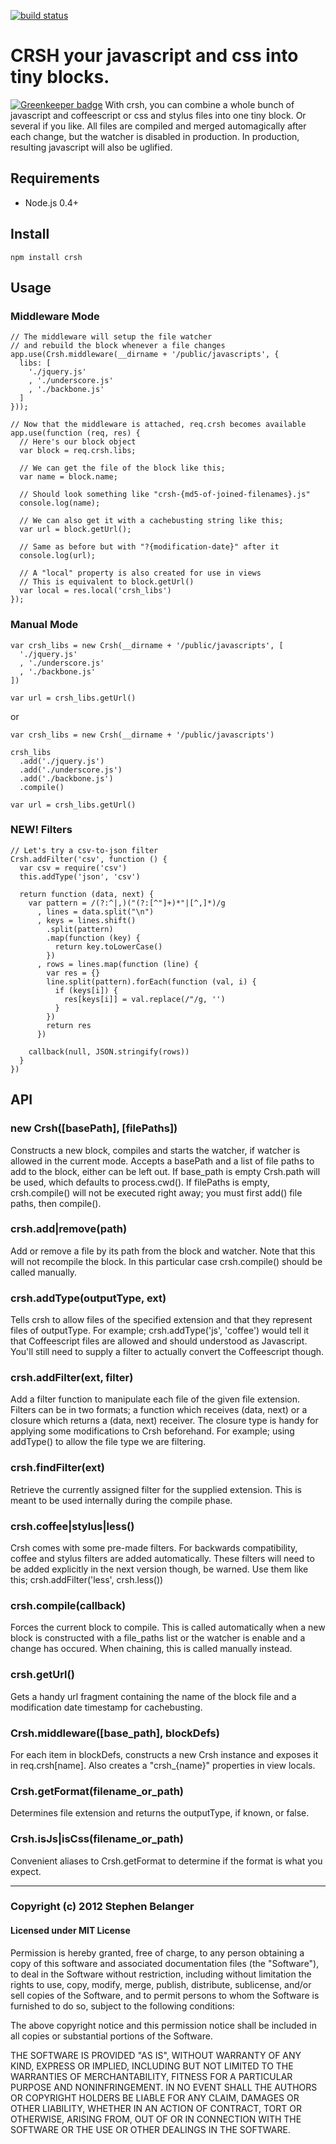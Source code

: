 [![build status](https://secure.travis-ci.org/Qard/crsh.png)](http://travis-ci.org/Qard/crsh)
# CRSH your javascript and css into tiny blocks.

[![Greenkeeper badge](https://badges.greenkeeper.io/Qard/crsh.svg)](https://greenkeeper.io/)
With crsh, you can combine a whole bunch of javascript and coffeescript or css and stylus files into one tiny block. Or several if you like. All files are compiled and merged automagically after each change, but the watcher is disabled in production. In production, resulting javascript will also be uglified.

## Requirements
* Node.js 0.4+

## Install

    npm install crsh

## Usage
### Middleware Mode
    
    // The middleware will setup the file watcher
    // and rebuild the block whenever a file changes
    app.use(Crsh.middleware(__dirname + '/public/javascripts', {
      libs: [
        './jquery.js'
        , './underscore.js'
        , './backbone.js'
      ]
    }));

    // Now that the middleware is attached, req.crsh becomes available
    app.use(function (req, res) {
      // Here's our block object
      var block = req.crsh.libs;

      // We can get the file of the block like this;
      var name = block.name;

      // Should look something like "crsh-{md5-of-joined-filenames}.js"
      console.log(name);

      // We can also get it with a cachebusting string like this;
      var url = block.getUrl();

      // Same as before but with "?{modification-date}" after it
      console.log(url);
      
      // A "local" property is also created for use in views
      // This is equivalent to block.getUrl()
      var local = res.local('crsh_libs')
    });

### Manual Mode

    var crsh_libs = new Crsh(__dirname + '/public/javascripts', [
      './jquery.js'
      , './underscore.js'
      , './backbone.js'
    ])

    var url = crsh_libs.getUrl()

or

    var crsh_libs = new Crsh(__dirname + '/public/javascripts')

    crsh_libs
      .add('./jquery.js')
      .add('./underscore.js')
      .add('./backbone.js')
      .compile()
    
    var url = crsh_libs.getUrl()

### NEW! Filters
    
    // Let's try a csv-to-json filter
    Crsh.addFilter('csv', function () {
      var csv = require('csv')
      this.addType('json', 'csv')

      return function (data, next) {
        var pattern = /(?:^|,)("(?:[^"]+)*"|[^,]*)/g
          , lines = data.split("\n")
          , keys = lines.shift()
            .split(pattern)
            .map(function (key) {
              return key.toLowerCase()
            })
          , rows = lines.map(function (line) {
            var res = {}
            line.split(pattern).forEach(function (val, i) {
              if (keys[i]) {
                res[keys[i]] = val.replace(/"/g, '')
              }
            })
            return res
          })

        callback(null, JSON.stringify(rows))
      }
    })

## API

### new Crsh([basePath], [filePaths])
Constructs a new block, compiles and starts the watcher, if watcher is allowed in the current mode. Accepts a basePath and a list of file paths to add to the block, either can be left out. If base_path is empty Crsh.path will be used, which defaults to process.cwd(). If filePaths is empty, crsh.compile() will not be executed right away; you must first add() file paths, then compile().

### crsh.add|remove(path)
Add or remove a file by its path from the block and watcher. Note that this will not recompile the block. In this particular case crsh.compile() should be called manually.

### crsh.addType(outputType, ext)
Tells crsh to allow files of the specified extension and that they represent files of outputType. For example; crsh.addType('js', 'coffee') would tell it that Coffeescript files are allowed and should understood as Javascript. You'll still need to supply a filter to actually convert the Coffeescript though.

### crsh.addFilter(ext, filter)
Add a filter function to manipulate each file of the given file extension. Filters can be in two formats; a function which receives (data, next) or a closure which returns a (data, next) receiver. The closure type is handy for applying some modifications to Crsh beforehand. For example; using addType() to allow the file type we are filtering.

### crsh.findFilter(ext)
Retrieve the currently assigned filter for the supplied extension. This is meant to be used internally during the compile phase.

### crsh.coffee|stylus|less()
Crsh comes with some pre-made filters. For backwards compatibility, coffee and stylus filters are added automatically. These filters will need to be added explicitly in the next version though, be warned. Use them like this; crsh.addFilter('less', crsh.less())

### crsh.compile(callback)
Forces the current block to compile. This is called automatically when a new block is constructed with a file_paths list or the watcher is enable and a change has occured. When chaining, this is called manually instead.

### crsh.getUrl()
Gets a handy url fragment containing the name of the block file and a modification date timestamp for cachebusting.

### Crsh.middleware([base_path], blockDefs)
For each item in blockDefs, constructs a new Crsh instance and exposes it in req.crsh[name]. Also creates a "crsh_{name}" properties in view locals.

### Crsh.getFormat(filename_or_path)
Determines file extension and returns the outputType, if known, or false.

### Crsh.isJs|isCss(filename_or_path)
Convenient aliases to Crsh.getFormat to determine if the format is what you expect.

---

### Copyright (c) 2012 Stephen Belanger
#### Licensed under MIT License

Permission is hereby granted, free of charge, to any person obtaining a copy of this software and associated documentation files (the "Software"), to deal in the Software without restriction, including without limitation the rights to use, copy, modify, merge, publish, distribute, sublicense, and/or sell copies of the Software, and to permit persons to whom the Software is furnished to do so, subject to the following conditions:

The above copyright notice and this permission notice shall be included in all copies or substantial portions of the Software.

THE SOFTWARE IS PROVIDED "AS IS", WITHOUT WARRANTY OF ANY KIND, EXPRESS OR IMPLIED, INCLUDING BUT NOT LIMITED TO THE WARRANTIES OF MERCHANTABILITY, FITNESS FOR A PARTICULAR PURPOSE AND NONINFRINGEMENT. IN NO EVENT SHALL THE AUTHORS OR COPYRIGHT HOLDERS BE LIABLE FOR ANY CLAIM, DAMAGES OR OTHER LIABILITY, WHETHER IN AN ACTION OF CONTRACT, TORT OR OTHERWISE, ARISING FROM, OUT OF OR IN CONNECTION WITH THE SOFTWARE OR THE USE OR OTHER DEALINGS IN THE SOFTWARE.